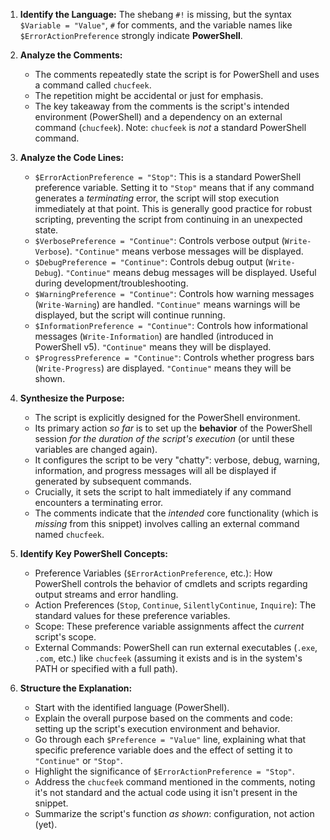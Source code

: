 1.  **Identify the Language:** The shebang `#!` is missing, but the syntax `$Variable = "Value"`, `#` for comments, and the variable names like `$ErrorActionPreference` strongly indicate **PowerShell**.

2.  **Analyze the Comments:**
    *   The comments repeatedly state the script is for PowerShell and uses a command called `chucfeek`.
    *   The repetition might be accidental or just for emphasis.
    *   The key takeaway from the comments is the script's intended environment (PowerShell) and a dependency on an external command (`chucfeek`). Note: `chucfeek` is *not* a standard PowerShell command.

3.  **Analyze the Code Lines:**
    *   `$ErrorActionPreference = "Stop"`: This is a standard PowerShell preference variable. Setting it to `"Stop"` means that if any command generates a *terminating* error, the script will stop execution immediately at that point. This is generally good practice for robust scripting, preventing the script from continuing in an unexpected state.
    *   `$VerbosePreference = "Continue"`: Controls verbose output (`Write-Verbose`). `"Continue"` means verbose messages will be displayed.
    *   `$DebugPreference = "Continue"`: Controls debug output (`Write-Debug`). `"Continue"` means debug messages will be displayed. Useful during development/troubleshooting.
    *   `$WarningPreference = "Continue"`: Controls how warning messages (`Write-Warning`) are handled. `"Continue"` means warnings will be displayed, but the script will continue running.
    *   `$InformationPreference = "Continue"`: Controls how informational messages (`Write-Information`) are handled (introduced in PowerShell v5). `"Continue"` means they will be displayed.
    *   `$ProgressPreference = "Continue"`: Controls whether progress bars (`Write-Progress`) are displayed. `"Continue"` means they will be shown.

4.  **Synthesize the Purpose:**
    *   The script is explicitly designed for the PowerShell environment.
    *   Its primary action *so far* is to set up the **behavior** of the PowerShell session *for the duration of the script's execution* (or until these variables are changed again).
    *   It configures the script to be very "chatty": verbose, debug, warning, information, and progress messages will all be displayed if generated by subsequent commands.
    *   Crucially, it sets the script to halt immediately if any command encounters a terminating error.
    *   The comments indicate that the *intended* core functionality (which is *missing* from this snippet) involves calling an external command named `chucfeek`.

5.  **Identify Key PowerShell Concepts:**
    *   Preference Variables (`$ErrorActionPreference`, etc.): How PowerShell controls the behavior of cmdlets and scripts regarding output streams and error handling.
    *   Action Preferences (`Stop`, `Continue`, `SilentlyContinue`, `Inquire`): The standard values for these preference variables.
    *   Scope: These preference variable assignments affect the *current* script's scope.
    *   External Commands: PowerShell can run external executables (`.exe`, `.com`, etc.) like `chucfeek` (assuming it exists and is in the system's PATH or specified with a full path).

6.  **Structure the Explanation:**
    *   Start with the identified language (PowerShell).
    *   Explain the overall purpose based on the comments and code: setting up the script's execution environment and behavior.
    *   Go through each `$Preference = "Value"` line, explaining what that specific preference variable does and the effect of setting it to `"Continue"` or `"Stop"`.
    *   Highlight the significance of `$ErrorActionPreference = "Stop"`.
    *   Address the `chucfeek` command mentioned in the comments, noting it's not standard and the actual code using it isn't present in the snippet.
    *   Summarize the script's function *as shown*: configuration, not action (yet).